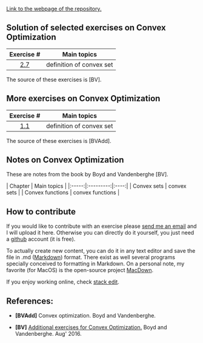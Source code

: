 [Link to the webpage of the repository.](https://github.com/mforets/ocrg)

## Solution of selected exercises on Convex Optimization
| Exercise #  |    Main topics        |
|:-----:|:---------:|
| [2.7](./exercises-boyd-vandenberghe/2-7.html) | definition of convex set  | 

The source of these exercises is [BV].

## More exercises on Convex Optimization


| Exercise #  |    Main topics        | 
|:-----:|:---------:|
| [1.1](./more-exercises-convex-optimization/1-1-ad.html) |  definition of convex set |

The source of these exercises is [BVAdd].

## Notes on Convex Optimization

These are notes from the book by Boyd and Vandenberghe [BV].

| Chapter   |    Main topics        | 
|:-----:|:---------:|:----:|
| Convex sets | convex sets |
| Convex functions |  convex functions |



## How to contribute

If you would like to contribute with an exercise please [send me an email](marcelo-forets.fr) and I will upload it here. Otherwise you can directly do it yourself, you just need a [github](https://github.com/) account (it is free). 

To actually create new content, you can do it in any text editor and save the file in .md ([Markdown](https://en.wikipedia.org/wiki/Markdown)) format. There exist as well several programs specially conceived to formatting in Markdown. On a personal note, my favorite (for MacOS) is the open-source project [MacDown](macdown.uranusjr.com/). 

 
If you enjoy working online, check [stack edit](https://stackedit.io).

## References:
 
* **[BVAdd]** Convex optimization. Boyd and Vandenberghe.
 
* **[BV]** [Additional exercises for Convex Optimization.](https://web.stanford.edu/~boyd/cvxbook/bv_cvxbook_extra_exercises.pdf) Boyd and Vandenberghe. Aug' 2016.


